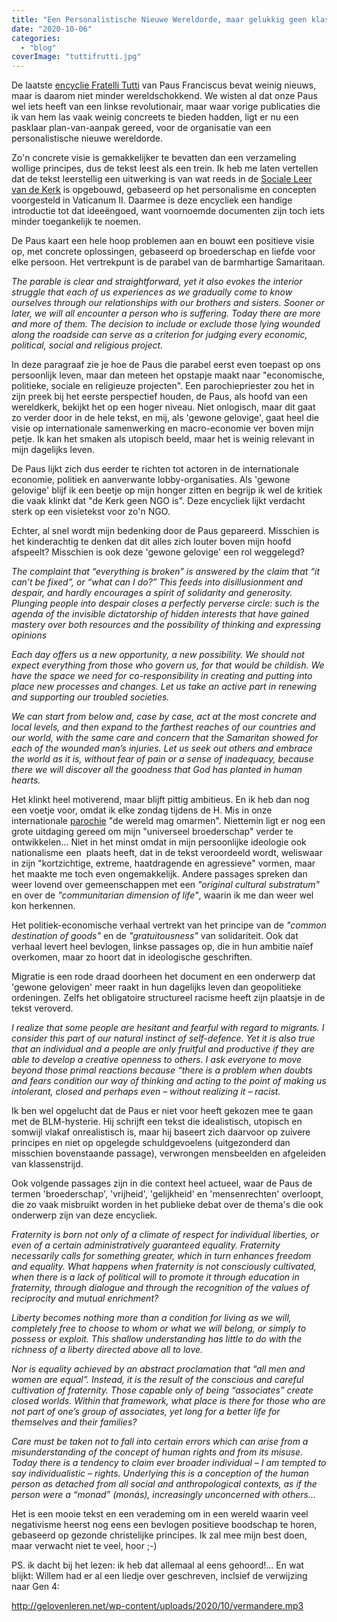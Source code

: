 ```yaml
---
title: "Een Personalistische Nieuwe Wereldorde, maar gelukkig geen klassenstrijd"
date: "2020-10-06"
categories: 
  - "blog"
coverImage: "tuttifrutti.jpg"
---
```


De laatste [encyclie Fratelli Tutti](http://www.vatican.va/content/francesco/en/encyclicals/documents/papa-francesco_20201003_enciclica-fratelli-tutti.html) van Paus Franciscus bevat weinig nieuws, maar is daarom niet minder wereldschokkend. We wisten al dat onze Paus wel iets heeft van een linkse revolutionair, maar waar vorige publicaties die ik van hem las vaak weinig concreets te bieden hadden, ligt er nu een pasklaar plan-van-aanpak gereed, voor de organisatie van een personalistische nieuwe wereldorde. 

Zo'n concrete visie is gemakkelijker te bevatten dan een verzameling wollige principes, dus de tekst leest als een trein. Ik heb me laten vertellen dat de tekst leerstellig een uitwerking is van wat reeds in de [Sociale Leer van de Kerk](https://www.rkdocumenten.nl/rkdocs/index.php?mi=600&doc=769) is opgebouwd, gebaseerd op het personalisme en concepten voorgesteld in Vaticanum II. Daarmee is deze encycliek een handige introductie tot dat ideeëngoed, want voornoemde documenten zijn toch iets minder toegankelijk te noemen.

De Paus kaart een hele hoop problemen aan en bouwt een positieve visie op, met concrete oplossingen, gebaseerd op broederschap en liefde voor elke persoon. Het vertrekpunt is de parabel van de barmhartige Samaritaan.

_The parable is clear and straightforward, yet it also evokes the interior struggle that each of us experiences as we gradually come to know ourselves through our relationships with our brothers and sisters. Sooner or later, we will all encounter a person who is suffering. Today there are more and more of them. The decision to include or exclude those lying wounded along the roadside can serve as a criterion for judging every economic, political, social and religious project._

In deze paragraaf zie je hoe de Paus die parabel eerst even toepast op ons persoonlijk leven, maar dan meteen het opstapje maakt naar "economische, politieke, sociale en religieuze projecten". Een parochiepriester zou het in zijn preek bij het eerste perspectief houden, de Paus, als hoofd van een wereldkerk, bekijkt het op een hoger niveau. Niet onlogisch, maar dit gaat zo verder door in de hele tekst, en mij, als 'gewone gelovige', gaat heel die visie op internationale samenwerking en macro-economie ver boven mijn petje. Ik kan het smaken als utopisch beeld, maar het is weinig relevant in mijn dagelijks leven.

De Paus lijkt zich dus eerder te richten tot actoren in de internationale economie, politiek en aanverwante lobby-organisaties. Als 'gewone gelovige' blijf ik een beetje op mijn honger zitten en begrijp ik wel de kritiek die vaak klinkt dat "de Kerk geen NGO is". Deze encycliek lijkt verdacht sterk op een visietekst voor zo'n NGO. 

Echter, al snel wordt mijn bedenking door de Paus gepareerd. Misschien is het kinderachtig te denken dat dit alles zich louter boven mijn hoofd afspeelt? Misschien is ook deze 'gewone gelovige' een rol weggelegd?

_The complaint that “everything is broken” is answered by the claim that “it can’t be fixed”, or “what can I do?” This feeds into disillusionment and despair, and hardly encourages a spirit of solidarity and generosity. Plunging people into despair closes a perfectly perverse circle: such is the agenda of the invisible dictatorship of hidden interests that have gained mastery over both resources and the possibility of thinking and expressing opinions_

_Each day offers us a new opportunity, a new possibility. We should not expect everything from those who govern us, for that would be childish. We have the space we need for co-responsibility in creating and putting into place new processes and changes. Let us take an active part in renewing and supporting our troubled societies._

_We can start from below and, case by case, act at the most concrete and local levels, and then expand to the farthest reaches of our countries and our world, with the same care and concern that the Samaritan showed for each of the wounded man’s injuries. Let us seek out others and embrace the world as it is, without fear of pain or a sense of inadequacy, because there we will discover all the goodness that God has planted in human hearts._

Het klinkt heel motiverend, maar blijft pittig ambitieus. En ik heb dan nog een voetje voor, omdat ik elke zondag tijdens de H. Mis in onze internationale [parochie](http://jezus-hart.be/) "de wereld mag omarmen". Niettemin ligt er nog een grote uitdaging gereed om mijn "universeel broederschap" verder te ontwikkelen… Niet in het minst omdat in mijn persoonlijke ideologie ook nationalisme een  plaats heeft, dat in de tekst veroordeeld wordt, weliswaar in zijn "kortzichtige, extreme, haatdragende en agressieve" vormen, maar het maakte me toch even ongemakkelijk. Andere passages spreken dan weer lovend over gemeenschappen met een _"original cultural substratum"_ en over de _"communitarian dimension of life"_, waarin ik me dan weer wel kon herkennen.

Het politiek-economische verhaal vertrekt van het principe van de _"common destination of goods"_ en de _"gratuitousness"_ van solidariteit. Ook dat verhaal levert heel bevlogen, linkse passages op, die in hun ambitie naïef overkomen, maar zo hoort dat in ideologische geschriften.

Migratie is een rode draad doorheen het document en een onderwerp dat 'gewone gelovigen' meer raakt in hun dagelijks leven dan geopolitieke ordeningen. Zelfs het obligatoire structureel racisme heeft zijn plaatsje in de tekst veroverd.

_I realize that some people are hesitant and fearful with regard to migrants. I consider this part of our natural instinct of self-defence. Yet it is also true that an individual and a people are only fruitful and productive if they are able to develop a creative openness to others. I ask everyone to move beyond those primal reactions because “there is a problem when doubts and fears condition our way of thinking and acting to the point of making us intolerant, closed and perhaps even – without realizing it – racist._

Ik ben wel opgelucht dat de Paus er niet voor heeft gekozen mee te gaan met de BLM-hysterie. Hij schrijft een tekst die idealistisch, utopisch en somwijl vlakaf onrealistisch is, maar hij baseert zich daarvoor op zuivere principes en niet op opgelegde schuldgevoelens (uitgezonderd dan misschien bovenstaande passage), verwrongen mensbeelden en afgeleiden van klassenstrijd.

Ook volgende passages zijn in die context heel actueel, waar de Paus de termen 'broederschap', 'vrijheid', 'gelijkheid' en 'mensenrechten' overloopt, die zo vaak misbruikt worden in het publieke debat over de thema's die ook onderwerp zijn van deze encycliek. 

_Fraternity is born not only of a climate of respect for individual liberties, or even of a certain administratively guaranteed equality. Fraternity necessarily calls for something greater, which in turn enhances freedom and equality. What happens when fraternity is not consciously cultivated, when there is a lack of political will to promote it through education in fraternity, through dialogue and through the recognition of the values of reciprocity and mutual enrichment?_ 

_Liberty becomes nothing more than a condition for living as we will, completely free to choose to whom or what we will belong, or simply to possess or exploit. This shallow understanding has little to do with the richness of a liberty directed above all to love._

_Nor is equality achieved by an abstract proclamation that “all men and women are equal”. Instead, it is the result of the conscious and careful cultivation of fraternity. Those capable only of being “associates” create closed worlds. Within that framework, what place is there for those who are not part of one’s group of associates, yet long for a better life for themselves and their families?_

_Care must be taken not to fall into certain errors which can arise from a misunderstanding of the concept of human rights and from its misuse. Today there is a tendency to claim ever broader individual – I am tempted to say individualistic – rights. Underlying this is a conception of the human person as detached from all social and anthropological contexts, as if the person were a “monad” (monás), increasingly unconcerned with others…_ 

Het is een mooie tekst en een verademing om in een wereld waarin veel negativisme heerst nog eens een bevlogen positieve boodschap te horen, gebaseerd op gezonde christelijke principes. Ik zal mee mijn best doen, maar verwacht niet te veel, hoor ;-)

PS. ik dacht bij het lezen: ik heb dat allemaal al eens gehoord!... En wat blijkt: Willem had er al een liedje over geschreven, inclsief de verwijzing naar Gen 4:

http://gelovenleren.net/wp-content/uploads/2020/10/vermandere.mp3

